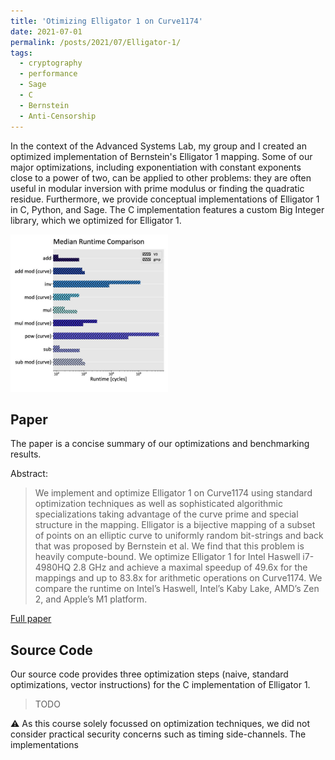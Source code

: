 ```yaml
---
title: 'Otimizing Elligator 1 on Curve1174'
date: 2021-07-01
permalink: /posts/2021/07/Elligator-1/
tags:
  - cryptography
  - performance
  - Sage
  - C
  - Bernstein
  - Anti-Censorship
---
```


In the context of the Advanced Systems Lab, my group and I created an optimized implementation of Bernstein's Elligator 1 mapping. Some of our major optimizations, including exponentiation with constant exponents close to a power of two, can be applied to other problems: they are often useful in modular inversion with prime modulus or finding the quadratic residue. Furthermore, we provide conceptual implementations of Elligator 1 in C, Python, and Sage. The C implementation features a custom Big Integer library, which we optimized for Elligator 1.

<img width="50%" src="/images/elligator_runtime_comparison_log_scale_selection.jpg">

## Paper

The paper is a concise summary of our optimizations and benchmarking results.

Abstract:
> We implement and optimize Elligator 1 on Curve1174 using standard optimization techniques as well as sophisticated algorithmic specializations taking advantage of the curve prime and special structure in the mapping. Elligator is a bijective mapping of a subset of points on an elliptic curve to uniformly random bit-strings and back that was proposed by Bernstein et al. We find that this problem is heavily compute-bound. We optimize Elligator 1 for Intel Haswell i7-4980HQ 2.8 GHz and achieve a maximal speedup of 49.6x for the mappings and up to 83.8x for arithmetic operations on Curve1174. We compare the runtime on Intel’s Haswell, Intel’s Kaby Lake, AMD’s Zen 2, and Apple’s M1 platform.

[Full paper](/files/ASL_Elligator_1_Optimization.pdf)


## Source Code

Our source code provides three optimization steps (naive, standard optimizations, vector instructions) for the C implementation of Elligator 1.

> TODO

⚠️ As this course solely focussed on optimization techniques, we did not consider practical security concerns such as timing side-channels. The implementations
